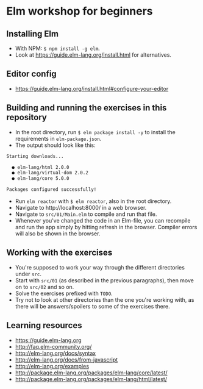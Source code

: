 # Elm workshop for beginners

## Installing Elm
- With NPM: `$ npm install -g elm`.
- Look at https://guide.elm-lang.org/install.html for alternatives.

## Editor config
- https://guide.elm-lang.org/install.html#configure-your-editor

## Building and running the exercises in this repository
- In the root directory, run `$ elm package install -y` to install the
requirements in `elm-package.json`.
- The output should look like this:
```bash
Starting downloads...

  ● elm-lang/html 2.0.0
  ● elm-lang/virtual-dom 2.0.2
  ● elm-lang/core 5.0.0

Packages configured successfully!
```
- Run `elm reactor` with `$ elm reactor`, also in the root directory.
- Navigate to http://localhost:8000/ in a web browser.
- Navigate to `src/01/Main.elm` to compile and run that file.
- Whenever you've changed the code in an Elm-file, you can recompile and run
the app simply by hitting refresh in the browser. Compiler errors will also be
shown in the browser.

## Working with the exercises
- You're supposed to work your way through the different directories under `src`.
- Start with `src/01` (as described in the previous paragraphs), then move on to
`src/02` and so on.
- Solve the exercises prefixed with `TODO`.
- Try not to look at other directories than the one you're working with, as
there will be answers/spoilers to some of the exercises there.

## Learning resources
- https://guide.elm-lang.org
- http://faq.elm-community.org/
- http://elm-lang.org/docs/syntax
- http://elm-lang.org/docs/from-javascript
- http://elm-lang.org/examples
- http://package.elm-lang.org/packages/elm-lang/core/latest/
- http://package.elm-lang.org/packages/elm-lang/html/latest/
